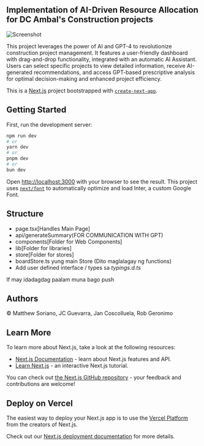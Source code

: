 ## Implementation of AI-Driven Resource Allocation for DC Ambal's Construction projects

![Screenshot](https://i.imgur.com/lm8KGHE.png)

This project leverages the power of AI and GPT-4 to revolutionize construction project management. It features a user-friendly dashboard with drag-and-drop functionality, integrated with an automatic AI Assistant. Users can select specific projects to view detailed information, receive AI-generated recommendations, and access GPT-based prescriptive analysis for optimal decision-making and enhanced project efficiency.

This is a [Next.js](https://nextjs.org/) project bootstrapped with [`create-next-app`](https://github.com/vercel/next.js/tree/canary/packages/create-next-app).

## Getting Started

First, run the development server:

```bash
npm run dev
# or
yarn dev
# or
pnpm dev
# or
bun dev
```

Open [http://localhost:3000](http://localhost:3000) with your browser to see the result.
This project uses [`next/font`](https://nextjs.org/docs/basic-features/font-optimization) to automatically optimize and load Inter, a custom Google Font.

## Structure
- page.tsx[Handles Main Page]
- api/generateSummary(FOR COMMUNICATION WITH GPT)
- components[Folder for Web Components]
- lib[Folder for libraries]
- store[Folder for stores]
- boardStore.ts yung main Store (Dito maglalagay ng functions)
- Add user defined interface / types sa *typings.d.ts*

If may idadagdag paalam muna bago push

## Authors
© Matthew Soriano, JC Guevarra, Jan Coscolluela, Rob Geronimo

## Learn More

To learn more about Next.js, take a look at the following resources:

- [Next.js Documentation](https://nextjs.org/docs) - learn about Next.js features and API.
- [Learn Next.js](https://nextjs.org/learn) - an interactive Next.js tutorial.

You can check out [the Next.js GitHub repository](https://github.com/vercel/next.js/) - your feedback and contributions are welcome!

## Deploy on Vercel

The easiest way to deploy your Next.js app is to use the [Vercel Platform](https://vercel.com/new?utm_medium=default-template&filter=next.js&utm_source=create-next-app&utm_campaign=create-next-app-readme) from the creators of Next.js.

Check out our [Next.js deployment documentation](https://nextjs.org/docs/deployment) for more details.

